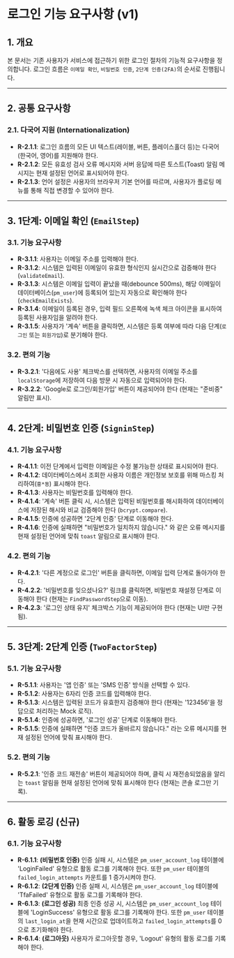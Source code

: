 # 로그인 기능 요구사항 (v1)

## 1. 개요
본 문서는 기존 사용자가 서비스에 접근하기 위한 로그인 절차의 기능적 요구사항을 정의합니다. 로그인 흐름은 `이메일 확인`, `비밀번호 인증`, `2단계 인증(2FA)`의 순서로 진행됩니다.

---

## 2. 공통 요구사항

### 2.1. 다국어 지원 (Internationalization)
- **R-2.1.1**: 로그인 흐름의 모든 UI 텍스트(레이블, 버튼, 플레이스홀더 등)는 다국어(한국어, 영어)를 지원해야 한다.
- **R-2.1.2**: 모든 유효성 검사 오류 메시지와 서버 응답에 따른 토스트(Toast) 알림 메시지는 현재 설정된 언어로 표시되어야 한다.
- **R-2.1.3**: 언어 설정은 사용자의 브라우저 기본 언어를 따르며, 사용자가 플로팅 메뉴를 통해 직접 변경할 수 있어야 한다.

---

## 3. 1단계: 이메일 확인 (`EmailStep`)

### 3.1. 기능 요구사항
- **R-3.1.1**: 사용자는 이메일 주소를 입력해야 한다.
- **R-3.1.2**: 시스템은 입력된 이메일이 유효한 형식인지 실시간으로 검증해야 한다 (`validateEmail`).
- **R-3.1.3**: 시스템은 이메일 입력이 끝났을 때(debounce 500ms), 해당 이메일이 데이터베이스(`pm_user`)에 등록되어 있는지 자동으로 확인해야 한다 (`checkEmailExists`).
- **R-3.1.4**: 이메일이 등록된 경우, 입력 필드 오른쪽에 녹색 체크 아이콘을 표시하여 등록된 사용자임을 알려야 한다.
- **R-3.1.5**: 사용자가 '계속' 버튼을 클릭하면, 시스템은 등록 여부에 따라 다음 단계(`로그인` 또는 `회원가입`)로 분기해야 한다.

### 3.2. 편의 기능
- **R-3.2.1**: '다음에도 사용' 체크박스를 선택하면, 사용자의 이메일 주소를 `localStorage`에 저장하여 다음 방문 시 자동으로 입력되어야 한다.
- **R-3.2.2**: 'Google로 로그인/회원가입' 버튼이 제공되어야 한다 (현재는 "준비중" 알림만 표시).

---

## 4. 2단계: 비밀번호 인증 (`SigninStep`)

### 4.1. 기능 요구사항
- **R-4.1.1**: 이전 단계에서 입력한 이메일은 수정 불가능한 상태로 표시되어야 한다.
- **R-4.1.2**: 데이터베이스에서 조회한 사용자 이름은 개인정보 보호를 위해 마스킹 처리하여(`홍*동`) 표시해야 한다.
- **R-4.1.3**: 사용자는 비밀번호를 입력해야 한다.
- **R-4.1.4**: '계속' 버튼 클릭 시, 시스템은 입력된 비밀번호를 해시화하여 데이터베이스에 저장된 해시와 비교 검증해야 한다 (`bcrypt.compare`).
- **R-4.1.5**: 인증에 성공하면 '2단계 인증' 단계로 이동해야 한다.
- **R-4.1.6**: 인증에 실패하면 "비밀번호가 일치하지 않습니다." 와 같은 오류 메시지를 현재 설정된 언어에 맞춰 `toast` 알림으로 표시해야 한다.

### 4.2. 편의 기능
- **R-4.2.1**: '다른 계정으로 로그인' 버튼을 클릭하면, 이메일 입력 단계로 돌아가야 한다.
- **R-4.2.2**: '비밀번호를 잊으셨나요?' 링크를 클릭하면, 비밀번호 재설정 단계로 이동해야 한다 (현재는 `FindPasswordStep`으로 이동).
- **R-4.2.3**: '로그인 상태 유지' 체크박스 기능이 제공되어야 한다 (현재는 UI만 구현됨).

---

## 5. 3단계: 2단계 인증 (`TwoFactorStep`)

### 5.1. 기능 요구사항
- **R-5.1.1**: 사용자는 '앱 인증' 또는 'SMS 인증' 방식을 선택할 수 있다.
- **R-5.1.2**: 사용자는 6자리 인증 코드를 입력해야 한다.
- **R-5.1.3**: 시스템은 입력된 코드가 유효한지 검증해야 한다 (현재는 '123456'을 정답으로 처리하는 Mock 로직).
- **R-5.1.4**: 인증에 성공하면, '로그인 성공' 단계로 이동해야 한다.
- **R-5.1.5**: 인증에 실패하면 "인증 코드가 올바르지 않습니다." 라는 오류 메시지를 현재 설정된 언어에 맞춰 표시해야 한다.

### 5.2. 편의 기능
- **R-5.2.1**: '인증 코드 재전송' 버튼이 제공되어야 하며, 클릭 시 재전송되었음을 알리는 `toast` 알림을 현재 설정된 언어에 맞춰 표시해야 한다 (현재는 콘솔 로그만 기록).

---

## 6. 활동 로깅 (신규)

### 6.1. 기능 요구사항
- **R-6.1.1**: **(비밀번호 인증)** 인증 실패 시, 시스템은 `pm_user_account_log` 테이블에 'LoginFailed' 유형으로 활동 로그를 기록해야 한다. 또한 `pm_user` 테이블의 `failed_login_attempts` 카운트를 1 증가시켜야 한다.
- **R-6.1.2**: **(2단계 인증)** 인증 실패 시, 시스템은 `pm_user_account_log` 테이블에 'TfaFailed' 유형으로 활동 로그를 기록해야 한다.
- **R-6.1.3**: **(로그인 성공)** 최종 인증 성공 시, 시스템은 `pm_user_account_log` 테이블에 'LoginSuccess' 유형으로 활동 로그를 기록해야 한다. 또한 `pm_user` 테이블의 `last_login_at`을 현재 시간으로 업데이트하고 `failed_login_attempts`를 0으로 초기화해야 한다.
- **R-6.1.4**: **(로그아웃)** 사용자가 로그아웃할 경우, 'Logout' 유형의 활동 로그를 기록해야 한다. 